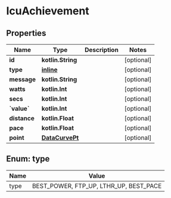 
# IcuAchievement

## Properties
Name | Type | Description | Notes
------------ | ------------- | ------------- | -------------
**id** | **kotlin.String** |  |  [optional]
**type** | [**inline**](#Type) |  |  [optional]
**message** | **kotlin.String** |  |  [optional]
**watts** | **kotlin.Int** |  |  [optional]
**secs** | **kotlin.Int** |  |  [optional]
**&#x60;value&#x60;** | **kotlin.Int** |  |  [optional]
**distance** | **kotlin.Float** |  |  [optional]
**pace** | **kotlin.Float** |  |  [optional]
**point** | [**DataCurvePt**](DataCurvePt.md) |  |  [optional]


<a id="Type"></a>
## Enum: type
Name | Value
---- | -----
type | BEST_POWER, FTP_UP, LTHR_UP, BEST_PACE



